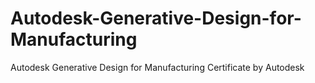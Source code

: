 # Autodesk-Generative-Design-for-Manufacturing
Autodesk Generative Design for Manufacturing Certificate by Autodesk
